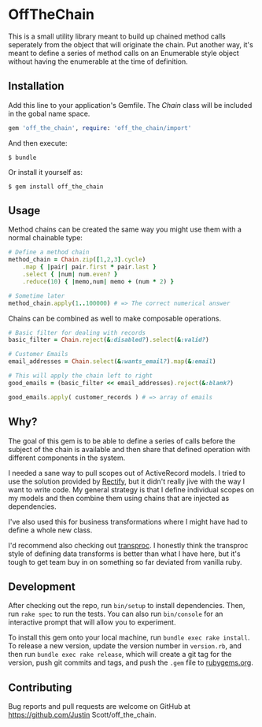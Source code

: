 # OffTheChain

This is a small utility library meant to build up chained method calls seperately from the object that will originate the chain. Put another way, it's meant to define a series of method calls on an Enumerable style object without having the enumerable at the time of definition.

## Installation

Add this line to your application's Gemfile. The *Chain* class will be included in the gobal name space.

```ruby
gem 'off_the_chain', require: 'off_the_chain/import'
```

And then execute:

    $ bundle

Or install it yourself as:

    $ gem install off_the_chain

## Usage

Method chains can be created the same way you might use them with a normal chainable type:

```ruby
# Define a method chain
method_chain = Chain.zip([1,2,3].cycle)
    .map { |pair| pair.first * pair.last }
    .select { |num| num.even? }
    .reduce(10) { |memo,num| memo + (num * 2) }

# Sometime later
method_chain.apply(1..100000) # => The correct numerical answer
```

Chains can be combined as well to make composable operations.

```ruby
# Basic filter for dealing with records
basic_filter = Chain.reject(&:disabled?).select(&:valid?)

# Customer Emails
email_addresses = Chain.select(&:wants_email?).map(&:email)

# This will apply the chain left to right
good_emails = (basic_filter << email_addresses).reject(&:blank?)

good_emails.apply( customer_records ) # => array of emails
```

## Why?

The goal of this gem is to be able to define a series of calls before the subject of the chain is available and then share that defined operation with different components in the system.

I needed a sane way to pull scopes out of ActiveRecord models. I tried to use the solution provided by [Rectify](https://github.com/andypike/rectify#query-objects), but it didn't really jive with the way I want to write code. My general strategy is that I define individual scopes on my models and then combine them using chains that are injected as dependencies.

I've also used this for business transformations where I might have had to define a whole new class.

I'd recommend also checking out [transproc](https://github.com/solnic/transproc). I honestly think the transproc style of defining data transforms is better than what I have here, but it's tough to get team buy in on something so far deviated from vanilla ruby.

## Development

After checking out the repo, run `bin/setup` to install dependencies. Then, run `rake spec` to run the tests. You can also run `bin/console` for an interactive prompt that will allow you to experiment.

To install this gem onto your local machine, run `bundle exec rake install`. To release a new version, update the version number in `version.rb`, and then run `bundle exec rake release`, which will create a git tag for the version, push git commits and tags, and push the `.gem` file to [rubygems.org](https://rubygems.org).

## Contributing

Bug reports and pull requests are welcome on GitHub at https://github.com/Justin Scott/off_the_chain.

